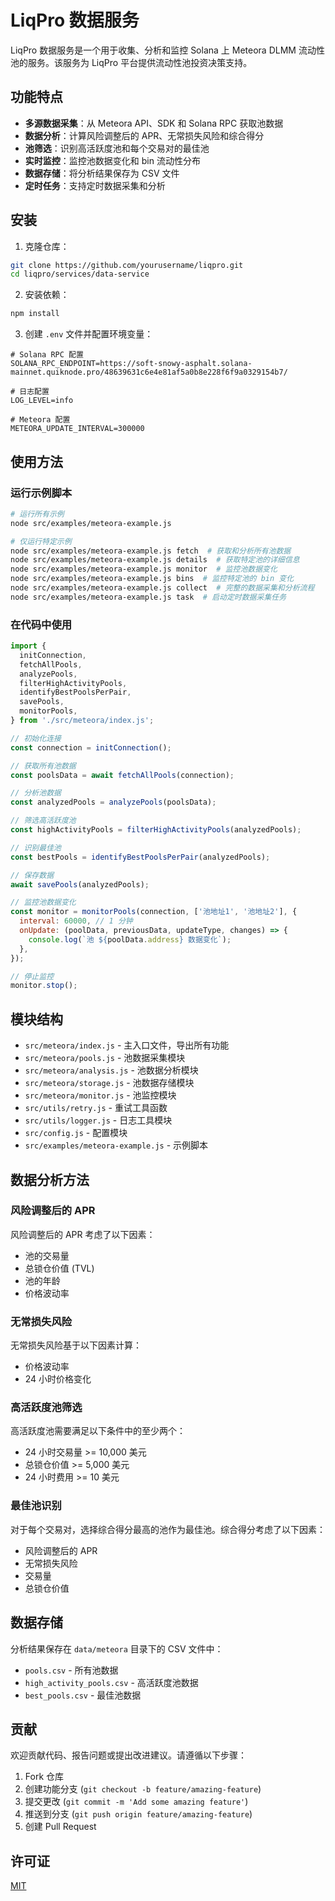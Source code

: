 # LiqPro 数据服务

LiqPro 数据服务是一个用于收集、分析和监控 Solana 上 Meteora DLMM 流动性池的服务。该服务为 LiqPro 平台提供流动性池投资决策支持。

## 功能特点

- **多源数据采集**：从 Meteora API、SDK 和 Solana RPC 获取池数据
- **数据分析**：计算风险调整后的 APR、无常损失风险和综合得分
- **池筛选**：识别高活跃度池和每个交易对的最佳池
- **实时监控**：监控池数据变化和 bin 流动性分布
- **数据存储**：将分析结果保存为 CSV 文件
- **定时任务**：支持定时数据采集和分析

## 安装

1. 克隆仓库：

```bash
git clone https://github.com/yourusername/liqpro.git
cd liqpro/services/data-service
```

2. 安装依赖：

```bash
npm install
```

3. 创建 `.env` 文件并配置环境变量：

```
# Solana RPC 配置
SOLANA_RPC_ENDPOINT=https://soft-snowy-asphalt.solana-mainnet.quiknode.pro/48639631c6e4e81af5a0b8e228f6f9a0329154b7/

# 日志配置
LOG_LEVEL=info

# Meteora 配置
METEORA_UPDATE_INTERVAL=300000
```

## 使用方法

### 运行示例脚本

```bash
# 运行所有示例
node src/examples/meteora-example.js

# 仅运行特定示例
node src/examples/meteora-example.js fetch  # 获取和分析所有池数据
node src/examples/meteora-example.js details  # 获取特定池的详细信息
node src/examples/meteora-example.js monitor  # 监控池数据变化
node src/examples/meteora-example.js bins  # 监控特定池的 bin 变化
node src/examples/meteora-example.js collect  # 完整的数据采集和分析流程
node src/examples/meteora-example.js task  # 启动定时数据采集任务
```

### 在代码中使用

```javascript
import {
  initConnection,
  fetchAllPools,
  analyzePools,
  filterHighActivityPools,
  identifyBestPoolsPerPair,
  savePools,
  monitorPools,
} from './src/meteora/index.js';

// 初始化连接
const connection = initConnection();

// 获取所有池数据
const poolsData = await fetchAllPools(connection);

// 分析池数据
const analyzedPools = analyzePools(poolsData);

// 筛选高活跃度池
const highActivityPools = filterHighActivityPools(analyzedPools);

// 识别最佳池
const bestPools = identifyBestPoolsPerPair(analyzedPools);

// 保存数据
await savePools(analyzedPools);

// 监控池数据变化
const monitor = monitorPools(connection, ['池地址1', '池地址2'], {
  interval: 60000, // 1 分钟
  onUpdate: (poolData, previousData, updateType, changes) => {
    console.log(`池 ${poolData.address} 数据变化`);
  },
});

// 停止监控
monitor.stop();
```

## 模块结构

- `src/meteora/index.js` - 主入口文件，导出所有功能
- `src/meteora/pools.js` - 池数据采集模块
- `src/meteora/analysis.js` - 池数据分析模块
- `src/meteora/storage.js` - 池数据存储模块
- `src/meteora/monitor.js` - 池监控模块
- `src/utils/retry.js` - 重试工具函数
- `src/utils/logger.js` - 日志工具模块
- `src/config.js` - 配置模块
- `src/examples/meteora-example.js` - 示例脚本

## 数据分析方法

### 风险调整后的 APR

风险调整后的 APR 考虑了以下因素：

- 池的交易量
- 总锁仓价值 (TVL)
- 池的年龄
- 价格波动率

### 无常损失风险

无常损失风险基于以下因素计算：

- 价格波动率
- 24 小时价格变化

### 高活跃度池筛选

高活跃度池需要满足以下条件中的至少两个：

- 24 小时交易量 >= 10,000 美元
- 总锁仓价值 >= 5,000 美元
- 24 小时费用 >= 10 美元

### 最佳池识别

对于每个交易对，选择综合得分最高的池作为最佳池。综合得分考虑了以下因素：

- 风险调整后的 APR
- 无常损失风险
- 交易量
- 总锁仓价值

## 数据存储

分析结果保存在 `data/meteora` 目录下的 CSV 文件中：

- `pools.csv` - 所有池数据
- `high_activity_pools.csv` - 高活跃度池数据
- `best_pools.csv` - 最佳池数据

## 贡献

欢迎贡献代码、报告问题或提出改进建议。请遵循以下步骤：

1. Fork 仓库
2. 创建功能分支 (`git checkout -b feature/amazing-feature`)
3. 提交更改 (`git commit -m 'Add some amazing feature'`)
4. 推送到分支 (`git push origin feature/amazing-feature`)
5. 创建 Pull Request

## 许可证

[MIT](LICENSE)
